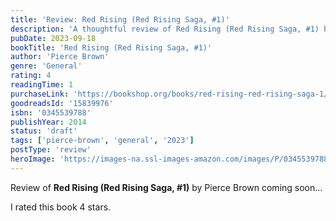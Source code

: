 ```yaml
---
title: 'Review: Red Rising (Red Rising Saga, #1)'
description: 'A thoughtful review of Red Rising (Red Rising Saga, #1) by Pierce Brown'
pubDate: 2023-09-18
bookTitle: 'Red Rising (Red Rising Saga, #1)'
author: 'Pierce Brown'
genre: 'General'
rating: 4
readingTime: 1
purchaseLink: 'https://bookshop.org/books/red-rising-red-rising-saga-1/9780345539786'
goodreadsId: '15839976'
isbn: '0345539788'
publishYear: 2014
status: 'draft'
tags: ['pierce-brown', 'general', '2023']
postType: 'review'
heroImage: 'https://images-na.ssl-images-amazon.com/images/P/0345539788.01.L.jpg'
---
```


Review of **Red Rising (Red Rising Saga, #1)** by Pierce Brown coming soon...

I rated this book 4 stars.